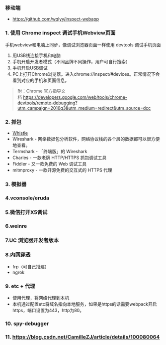 ### 移动端
- https://github.com/wqlyy/inspect-webapp
### 1. 使用 Chrome inspect 调试手机Webview页面
手机webview和电脑上同步，像调试浏览器页面一样使用 devtools 调试手机页面
1. 用USB线连接手机和电脑
2. 手机开启开发者模式（不同品牌不同操作，用户可自行搜索）
3. 手机开启USB调试
4. PC上打开Chrome浏览器。进入chrome://inspect/#devices。正常情况下会看到对应的手机和页面信息。

> 附：Chrome 官方指导文档 https://developers.google.com/web/tools/chrome-devtools/remote-debugging?utm_campaign=2016q3&utm_medium=redirect&utm_source=dcc 

### 2. 抓包
- [Whistle](https://zhuanlan.zhihu.com/p/79037633)
- Wireshark - 网络数据包分析软件，网络协议栈的各个层的数据都可以很方便地查看。
- Termshark - 「终端版」的 Wireshark
- Charles - 一款老牌 HTTP/HTTPS 抓包调试工具
- Fiddler - 又一款免费的 Web 调试工具
- mitmproxy - 一款开源免费的交互式的 HTTPS 代理
### 3. 模拟器

### 4.vconsole/eruda

### 5.微信打开X5调试

### 6.weinre

### 7.UC 浏览器开发者版本

### 8.内网穿透
- frp（可自己搭建）
- ngrok


### 9. etc + 代理
- 使用代理，将网络代理到本机
- 本机通过配置etc将域名指向本地服务，如果是https的话需要webpack开启https，端口设置为443，http为80。

### 10. spy-debugger

### 11. https://blog.csdn.net/CamilleZJ/article/details/100080064

